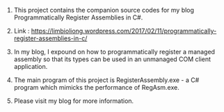 1. This project contains the companion source codes for my blog Programmatically Register Assemblies in C#.

2. Link : https://limbioliong.wordpress.com/2017/02/11/programmatically-register-assemblies-in-c/

3. In my blog, I expound on how to programmatically register a managed assembly so that its types can be used in an unmanaged COM client application.

4. The main program of this project is RegisterAssembly.exe - a C# program which mimicks the performance of RegAsm.exe.

5. Please visit my blog for more information.
